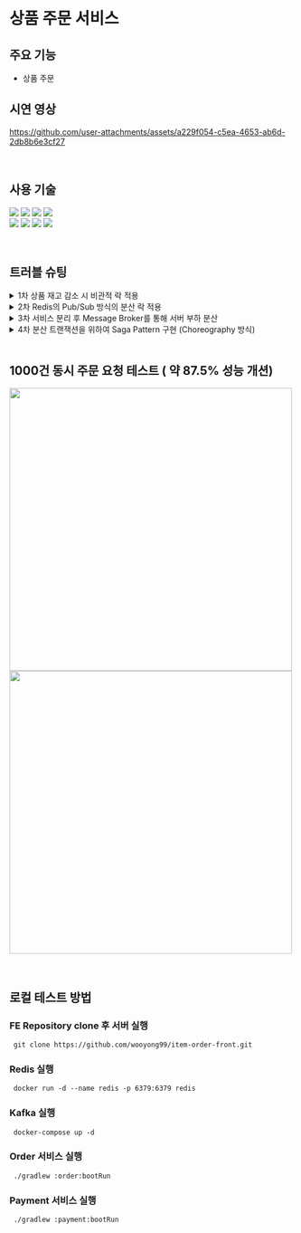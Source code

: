 # 상품 주문 서비스

## 주요 기능
- 상품 주문

## 시연 영상

https://github.com/user-attachments/assets/a229f054-c5ea-4653-ab6d-2db8b6e3cf27

<br>

## 사용 기술
<img src="https://img.shields.io/badge/java-007396?style=for-the-badge&logo=OpenJDK&logoColor=white"> <img src="https://img.shields.io/badge/springboot-6DB33F?style=for-the-badge&logo=springboot&logoColor=white"> <img src="https://img.shields.io/badge/Spring Data JPA-6DB33F?style=for-the-badge&logo=Spring Data JPA&logoColor=white"> <img src="https://img.shields.io/badge/MariaDB-003545?style=for-the-badge&logo=MariaDB&logoColor=white"> 
<br>
<img src="https://img.shields.io/badge/Docker compose-%230db7ed.svg?style=for-the-badge&logo=docker&logoColor=white"> <img src="https://img.shields.io/badge/Apache Kafka-%3333333.svg?style=for-the-badge&logo=Apache Kafka&logoColor=white"> <img src="https://img.shields.io/badge/Redis-DC382D?style=for-the-badge&logo=Redis&logoColor=white"> <img src="https://img.shields.io/badge/apache jmeter-D22128?style=for-the-badge&logo=apache jmeter&logoColor=white"> 

<br>

## 트러블 슈팅
<details>
<summary>1차 상품 재고 감소 시 비관적 락 적용</summary>
<h3>재고 감소 동시성 문제 </h3>
  
<p align="center">
<img src="https://github.com/user-attachments/assets/3a9f8394-c0ef-45de-873f-8d0f7a27f72a" />
</p>

<h3>기존 코드</h3>

```java
private void getDecreaseStock(Long itemId) {
    Item item = itemRepository.findById(itemId).get();
    item.decreaseStock();
    itemRepository.save(item);
}
```

<h3>개선 코드</h3>

```java
public interface ItemRepository extends JpaRepository<Item, Long>, ItemCustomRepository {
    @Lock(value = LockModeType.PESSIMISTIC_WRITE)
    @Query("select i from Item i where i.id = :itemId")
    Optional<Item> findByIdWithPessimisticLock(@Param("itemId") Long itemId);
}
```

```java
private void getDecreaseStock(Long itemId) {
    Item item = itemRepository.findByIdWithPessimisticLock(itemId).get();
    item.decreaseStock();
    itemRepository.save(item);
}
```

### 해결방법
허나의 상품에 대해서 동시에 주문을 요청할 경우, 데이터의 일관성이 깨지게 된다. <br>
따라서, 락을 이용하여 하나의 요청에 대해서 동시성을 제어하기 위해 락을 이용하였다.<br>

낙관적 락이 비관적 락보다 성능적인 부분이 좋지만, 비관적 락을 선택한 이유는 **데이터의 일관성**과 **충동 발생 가능성**을 때문이다.<br>
또한 인기 상품의 경우는 동시에 주문 요청이 발생할 수 있기 때문에 비관적 락을 이용하는 것이 좋다고 생각했다.  
</details>

<details>
<summary>2차 Redis의 Pub/Sub 방식의 분산 락 적용</summary>


### 문제점

<p align="center">
  <img src= "https://github.com/user-attachments/assets/74688fe9-db8e-493e-a549-e218eff5c2c4" />
</p>

- 비관적 락은 **데이터베이스 레벨에서 락을 걸기 때문에, 모든 스레드가 물리 디스크에 직접 접근하여 부하가 커지고**.
- 분산 DB 환경의 경우 **변경된 데이터를 각 데이터베이스들 간 동기화를 하는데 문제점이 된다**.

### 기존 코드

```java
@Transactional
public void validatePayment(Long itemId, String merchantUid, String impUid, Long price) {
    Order order = orderRepository.findByMerchantUid(merchantUid)
        .orElseThrow(() -> new IllegalArgumentException("존재하지 않는 주문번호입니다."));
    IamportResponse<Payment> paymentIamportResponse = null;
    try {
        paymentIamportResponse = iamportClient.paymentByImpUid(
            impUid);

        if (paymentIamportResponse.getCode() != 0) {
            throw new IllegalArgumentException("결제 내역이 존재하지 않습니다.");
        }

        if (paymentIamportResponse.getResponse().getAmount().longValue() != order.getPrice()) {
            CancelData data = new CancelData(impUid, true);
            IamportResponse<Payment> response = iamportClient.cancelPaymentByImpUid(data);
            throw new IllegalArgumentException("결제 금액이 일치하지 않습니다.");
        }
    } catch (IamportResponseException e) {
        e.printStackTrace();
        throw new IllegalArgumentException("결제 내역이 존재하지 않습니다.");
    } catch (IOException e) {
        e.printStackTrace();
        throw new IllegalArgumentException("결제 내역이 존재하지 않습니다.");
    }
    //   비관적 락 실행 코드
    Item item = itemRepository.findByIdWithPessimisticLock(order.getItem().getId())
        .orElseThrow(() -> new IllegalArgumentException("존재하지 않는 아이템입니다."));
    item.decreaseStock();
    order.updateStatus(OrderStatusEnum.PAYMENT_SUCCESS);
    orderRepository.save(order);
}
```

### 개선 코드

```java
@RedissonLock(value = "#itemId")
public void decreaseStock(Long itemId, String merchantUid) {
    Item item = itemRepository.findById(itemId)
        .orElseThrow(() -> new IllegalArgumentException("존재하지 않는 아이템입니다."));
    item.decreaseStock();
    itemRepository.save(item);
}
```

```java
@Override
public void validatePayment(Long itemId, String merchantUid, String impUid, Long price) {
    Order order = orderRepository.findByMerchantUid(merchantUid)
        .orElseThrow(() -> new IllegalArgumentException("존재하지 않는 주문 번호입니다."));

    IamportResponse<Payment> paymentIamportResponse = null;
    try {
        paymentIamportResponse = iamportClient.paymentByImpUid(
            impUid);

        if (paymentIamportResponse.getCode() != 0) {
            throw new IllegalArgumentException("결제 내역이 존재하지 않습니다.");
        }

        if (paymentIamportResponse.getResponse().getAmount().longValue()
            != price) {
            CancelData data = new CancelData(impUid, true);
            IamportResponse<Payment> response = iamportClient.cancelPaymentByImpUid(data);
            throw new IllegalArgumentException("결제 금액이 일치하지 않습니다.");
        }
    } catch (IamportResponseException e) {
        e.printStackTrace();
        throw new IllegalArgumentException("결제 내역이 존재하지 않습니다.");
    } catch (IOException e) {
        e.printStackTrace();
        throw new IllegalArgumentException("결제 내역이 존재하지 않습니다.");
    }
    // 분산 락 실행 코드
    itemService.decreaseStock(itemId);
    order.updateStatus(OrderStatusEnum.PAYMENT_SUCCESS);
    orderRepository.save(order);
}
```
### 해결방법

<p align="center">
  <img src= "https://github.com/user-attachments/assets/d9cd6415-1071-4493-8611-fbfd5ce5cd85" />
</p>

Lettuce는 락 획득하기 못하는 경우 **Redis에 계속해서 요청을 보내기 때문에** Redis의 부하가 생길 수 있다는 점을 고려하여 **Pub/Sub 방식의 Redisson을 이용하여 분산락**을 구현하였다.<br>

또한 Redisson은 Non-Blocking I/O 방식으로 관리하기 때문에 비관적 락보다 성능이 향상되는 것을 확인할 수 있었다.<br>
-> **평균 응답 시간 68831ms -> 7931ms 단축**

### 1000건 동시 요청 테스트 결과

<p align="center">
  <img src= "https://www.notion.so/image/https%3A%2F%2Fprod-files-secure.s3.us-west-2.amazonaws.com%2Fb60ba698-3478-44e8-b66b-40ecb9dfa408%2Fc5ac3300-5583-4fd2-984b-151a81840a6a%2FUntitled.png?table=block&id=54612c4c-3b2b-45f2-8148-932440aea02a&spaceId=b60ba698-3478-44e8-b66b-40ecb9dfa408&width=1920&userId=47471456-9b72-4efb-98e4-c4997f3e30e8&cache=v2" />
</p>

<p align="center">
  <img src= "https://www.notion.so/image/https%3A%2F%2Fprod-files-secure.s3.us-west-2.amazonaws.com%2Fb60ba698-3478-44e8-b66b-40ecb9dfa408%2Fe40ae858-12f7-4dd0-81a8-f196ce23da97%2FUntitled.png?table=block&id=faf11d14-f415-4c71-8477-9ec672d26808&spaceId=b60ba698-3478-44e8-b66b-40ecb9dfa408&width=1920&userId=47471456-9b72-4efb-98e4-c4997f3e30e8&cache=v2" />
</p>

  
</details>

<details>
<summary>3차 서비스 분리 후 Message Broker를 통해 서버 부하 분산</summary>

  
### 한계점
- 하나의 주문 요청에 대해서 **너무 많은 책임**을 가지고 있어서, 특정 영역에서 발생하는 문제를 해결하기 어렵다.
  - 예를 들어, 주문 조회, 유효성 검사, 결제 등 작업 중 한 부분에서 오류가 발생하면 전체 프로세스에 영향을 미친다.
- 하나의 주문 요청에서 다양한 작업이 수행되기 때문에 다양한 에러 상황에 대해서 예외처리를 해주어야하기 때문에 **코드가 복잡해지고 유지보수가 어려워진다**.
- 하나의 주문 요청에서 다양한 작업이 순차적으로 처리되기 때문에 **응답 시간이 증가**하게 된다.

### 기존 코드

```java
@Override
public void validatePayment(Long itemId, String merchantUid, String impUid, Long price) {
    Order order = orderRepository.findByMerchantUid(merchantUid)
        .orElseThrow(() -> new IllegalArgumentException("존재하지 않는 주문 번호입니다."));

    IamportResponse<Payment> paymentIamportResponse = null;
    try {
        paymentIamportResponse = iamportClient.paymentByImpUid(
            impUid);

        if (paymentIamportResponse.getCode() != 0) {
            throw new IllegalArgumentException("결제 내역이 존재하지 않습니다.");
        }

        if (paymentIamportResponse.getResponse().getAmount().longValue()
            != price) {
            CancelData data = new CancelData(impUid, true);
            IamportResponse<Payment> response = iamportClient.cancelPaymentByImpUid(data);
            throw new IllegalArgumentException("결제 금액이 일치하지 않습니다.");
        }
    } catch (IamportResponseException e) {
        e.printStackTrace();
        throw new IllegalArgumentException("결제 내역이 존재하지 않습니다.");
    } catch (IOException e) {
        e.printStackTrace();
        throw new IllegalArgumentException("결제 내역이 존재하지 않습니다.");
    }
    // 분산 락 실행 코드
    itemService.decreaseStock(itemId);
    order.updateStatus(OrderStatusEnum.PAYMENT_SUCCESS);
    orderRepository.save(order);
}
```
- 기존 코드의 처리 순서
  1. 주문 조회 후 유효성 검사
  2. PG사 결제 검증 후 유효성 검사
  3. 상품 조회 후 재고 감소
  4. 주문 상태 변경

- 기존 코드는 4가지의 처리 순서가 한번에 처리되기 코드가 복잡하고 길어질 수 있고, 확장성이 부족하다.

 ### 개선 코드
#### 1. 주문 조회 후 유효성 검사
```java
@Transactional
public OrderStatusResponse validateMerchantUid(String merchantUId,
    PaymentValidateRequest request) {
    Order order = null;
    try {
        order = orderRepository.findByMerchantUid(merchantUId)
            .orElseThrow(() -> new IllegalArgumentException("존재하지 않는 주문번호입니다."));
    } catch (IllegalArgumentException e) {
        paymentCancleProducer.send(request.getImpUid());
        return convertOrderStatusResponse(OrderStatusEnum.PAYMENT_NO_PAYMENT_INFO);
    }
    if (order.getStatus() == OrderStatusEnum.PAYMENT_PENDING) {
        order.updateStatus(OrderStatusEnum.PAYMENT_CONFIRM);
        orderRepository.save(order);

        paymentRequestProducer.send(order.getItem().getId(), merchantUId, request.getImpUid(),
            request.getPrice());          // 결제 요청 이벤트 발행
    }
    return convertOrderStatusResponse(order.getStatus());
}
```

#### 2. 결제 검증
 ```java
@Override
public void validatePayment(Long itemId, String merchantUid, String impUid, Long price) {
    IamportResponse<Payment> paymentIamportResponse = null;
    try {
        paymentIamportResponse = iamportClient.paymentByImpUid(
            impUid);

        if (paymentIamportResponse.getCode() != 0) {
            throw new IllegalArgumentException("결제 내역이 존재하지 않습니다.");
        }

        if (paymentIamportResponse.getResponse().getAmount().longValue()
            != price) {
            CancelData data = new CancelData(impUid, true);
            IamportResponse<Payment> response = iamportClient.cancelPaymentByImpUid(data);
            throw new IllegalArgumentException("결제 금액이 일치하지 않습니다.");
        }
    } catch (IamportResponseException e) {
        e.printStackTrace();
        throw new IllegalArgumentException("결제 내역이 존재하지 않습니다.");
    } catch (IOException e) {
        e.printStackTrace();
        throw new IllegalArgumentException("결제 내역이 존재하지 않습니다.");
    }

    stockDecreaseProducer.send(itemId, merchantUid, impUid);      // 재고 감소 이벤트 발행
}
```

#### 3. 재고 감소

```java
@RedissonLock(value = "#itemId")
public void decreaseStock(Long itemId, String merchantUid) {
    Item item = itemRepository.findById(itemId)
        .orElseThrow(() -> new IllegalArgumentException("존재하지 않는 아이템입니다."));
    item.decreaseStock();
    itemRepository.save(item);
    statusSuccessProducer.send(merchantUid);        // 주문 상태 성공 이벤트 발행
}
```

#### 4. 주문 상태 변경

```java
@Transactional
public void updateStatus(String merchantUid, OrderStatusEnum status) {
    Order order = orderRepository.findByMerchantUid(merchantUid)
        .orElseThrow(() -> new IllegalArgumentException("존재하지 않는 주문번호입니다."));
    order.updateStatus(status);

    orderRepository.save(order);
}
```

### 해결방법
- 주문과 결제 서비스를 각각 분리한 후, Message Broker를 이용하여 비동기 처리를 통해 **유연한 확장 가능한 설계**와 애플리케이션 **서버의 부하를 분산**하였다.

</details>

<details>
<summary>4차 분산 트랜잭션을 위하여 Saga Pattern 구현 (Choreography 방식)</summary>

### 문제점

- 주문과 결제 서비스 간 비동기 통신에 있어서 서비스 장애(재고 부족, 주문 유효성 검사 실패 등), 네트워크 지연 등으로 **로컬 트랜잭션 실패 시, 데이터의 일관성이 깨지게 된다.**
  
### 추가된 코드

#### 재고 부족 롤백 트랜잭션 코드

```java
@KafkaListener(topics = "STOCK_DECREASE", groupId = "stock-decrease")
public void stockDecreaseConsume(String itemMessage) throws IOException {
    log.info("StockDecrease consumer : {}", itemMessage);

    ObjectMapper objectMapper = new ObjectMapper();
    StockDecreaseMessage convertObj = null;
    try {
        convertObj = objectMapper.readValue(itemMessage,
            StockDecreaseMessage.class);
    } catch (JsonProcessingException e) {
        e.printStackTrace();
    }

    try {
        itemService.decreaseStock(convertObj.getItemId(), convertObj.getMerchantUid());
    } catch (StockNegativeException e) {                            // 재고 부족 예외 발생
        log.warn("상품의 재고가 부족합니다.");
        statusCancleProducer.send(
            convertObj.getMerchantUid());          // 주문 상태 변경 이벤트 (PAYMENT_OUT_OF_STOCK)
        paymentCancleProducer.send(convertObj.getImpUid());    // 결제 취소 이벤트 발행
    }
}
```

#### 주문 내역이 없는 경우 결제 취소 이벤트 발행

```java
@KafkaListener(topics = "PAYMENT_REQUEST", groupId = "payment_request_group")
public void paymentRequestConsume(String paymentRequestMessage) throws IOException {
    log.info("PaymentRequest consumer : {}", paymentRequestMessage);

    ObjectMapper objectMapper = new ObjectMapper();
    PaymentRequestMessage convertObj = null;
    try {
        convertObj = objectMapper.readValue(paymentRequestMessage,
            PaymentRequestMessage.class);
    } catch (JsonProcessingException e) {
        e.printStackTrace();
    }
    try {
        paymentService.validatePayment(convertObj.getItemId(), convertObj.getMerchantUid(),
            convertObj.getImpUid(),
            convertObj.getPrice());
    } catch (IllegalArgumentException e) {
        statusNoPaymentInfoProducer.send(convertObj.getMerchantUid());      // 주문 상태 변경 이벤트 (PAYMENT_NO_PAYMENT_INO)
    }
}
```

### 해결방법
- MessageBroker를 통해 새로운 Topic, Consumer, Producer를 생성하여 보상 트랜잭션을 통해 분산 트랜잭션을 보장하였다.
- 해당 프로젝트에서는 참여자가 적고 비즈니스 로직이 단순하는 점과 Orchestration 방식을 구현하기 위해서 추가 인스턴스를 생성해야한다는 점을 고려하여 Choreography 방식으로 구현하였다.

<p align="center">
  <img src= "https://github.com/user-attachments/assets/d90d615f-efb0-410e-807e-2e839a4c8605" />
</p>

</details>

<br>

## 1000건 동시 주문 요청 테스트 ( 약 87.5% 성능 개션)

<img width="500" src="https://www.notion.so/image/https%3A%2F%2Fprod-files-secure.s3.us-west-2.amazonaws.com%2Fb60ba698-3478-44e8-b66b-40ecb9dfa408%2F4326e88b-2acb-4de6-b660-b0624a4cfd8c%2Fperssimistic_perform.png?table=block&id=a3c68198-952c-4647-94c3-b501fdee2722&spaceId=b60ba698-3478-44e8-b66b-40ecb9dfa408&width=1920&userId=47471456-9b72-4efb-98e4-c4997f3e30e8&cache=v2" /><img width="500" src="https://www.notion.so/image/https%3A%2F%2Fprod-files-secure.s3.us-west-2.amazonaws.com%2Fb60ba698-3478-44e8-b66b-40ecb9dfa408%2Ff4f744df-9cb1-4eff-baa2-6b2e4d2481f0%2Fdistributed_perform.png?table=block&id=4f7d1e69-22ee-4de8-a62b-29e1540b668e&spaceId=b60ba698-3478-44e8-b66b-40ecb9dfa408&width=1920&userId=47471456-9b72-4efb-98e4-c4997f3e30e8&cache=v2" />

<br>

## 로컬 테스트 방법
### FE Repository clone 후 서버 실행

```shell
 git clone https://github.com/wooyong99/item-order-front.git
```

### Redis 실행

```shell
 docker run -d --name redis -p 6379:6379 redis
```

### Kafka 실행

```shell
 docker-compose up -d
```

### Order 서비스 실행

```shell
 ./gradlew :order:bootRun
```

### Payment 서비스 실행

```shell
 ./gradlew :payment:bootRun
```
